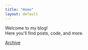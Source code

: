 ```yaml
---
title: "Home"
layout: default
---
```


Welcome to my blog!  
Here you'll find posts, code, and more.

[Archive](archive.md)